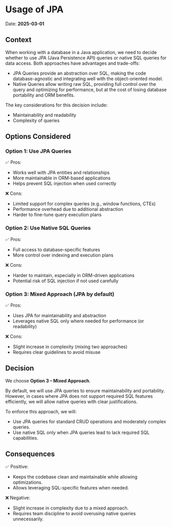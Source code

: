 # Usage of JPA

Date: **2025-03-01**

## Context

When working with a database in a Java application, we need to decide whether to use JPA (Java Persistence API) queries or native SQL queries for data access. Both approaches have advantages and trade-offs:

- JPA Queries provide an abstraction over SQL, making the code database-agnostic and integrating well with the object-oriented model.
- Native Queries allow writing raw SQL, providing full control over the query and optimizing for performance, but at the cost of losing database portability and ORM benefits.

The key considerations for this decision include:

- Maintainability and readability
- Complexity of queries

## Options Considered

### Option 1: Use JPA Queries

✅ Pros:

- Works well with JPA entities and relationships
- More maintainable in ORM-based applications
- Helps prevent SQL injection when used correctly

❌ Cons:

- Limited support for complex queries (e.g., window functions, CTEs)
- Performance overhead due to additional abstraction
- Harder to fine-tune query execution plans

### Option 2: Use Native SQL Queries

✅ Pros:

- Full access to database-specific features
- More control over indexing and execution plans

❌ Cons:

- Harder to maintain, especially in ORM-driven applications
- Potential risk of SQL injection if not used carefully

### Option 3: Mixed Approach (JPA by default)

✅ Pros:

- Uses JPA for maintainability and abstraction
- Leverages native SQL only where needed for performance (or readability)

❌ Cons:

- Slight increase in complexity (mixing two approaches)
- Requires clear guidelines to avoid misuse

## Decision

We choose **Option 3 – Mixed Approach**.

By default, we will use JPA queries to ensure maintainability and portability. However, in cases where JPA does not support required SQL features efficiently, we will allow native queries with clear justifications.

To enforce this approach, we will:

- Use JPA queries for standard CRUD operations and moderately complex queries.
- Use native SQL only when JPA queries lead to lack required SQL capabilities.

## Consequences

✅ Positive:

- Keeps the codebase clean and maintainable while allowing optimizations.
- Allows leveraging SQL-specific features when needed.

❌ Negative:

- Slight increase in complexity due to a mixed approach.
- Requires team discipline to avoid overusing native queries unnecessarily.